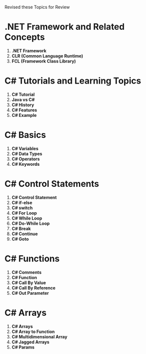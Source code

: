 Revised these Topics for Review

# .NET Framework and Related Concepts
1. **.NET Framework**
2. **CLR (Common Language Runtime)**
3. **FCL (Framework Class Library)**

# C# Tutorials and Learning Topics
1. **C# Tutorial**
2. **Java vs C#**
3. **C# History**
4. **C# Features**
5. **C# Example**

# C# Basics
1. **C# Variables**
2. **C# Data Types**
3. **C# Operators**
4. **C# Keywords**

# C# Control Statements
1. **C# Control Statement**
2. **C# if-else**
3. **C# switch**
4. **C# For Loop**
5. **C# While Loop**
6. **C# Do-While Loop**
7. **C# Break**
8. **C# Continue**
9. **C# Goto**

# C# Functions
1. **C# Comments**
2. **C# Function**
3. **C# Call By Value**
4. **C# Call By Reference**
5. **C# Out Parameter**

# C# Arrays
1. **C# Arrays**
2. **C# Array to Function**
3. **C# Multidimensional Array**
4. **C# Jagged Arrays**
5. **C# Params**
